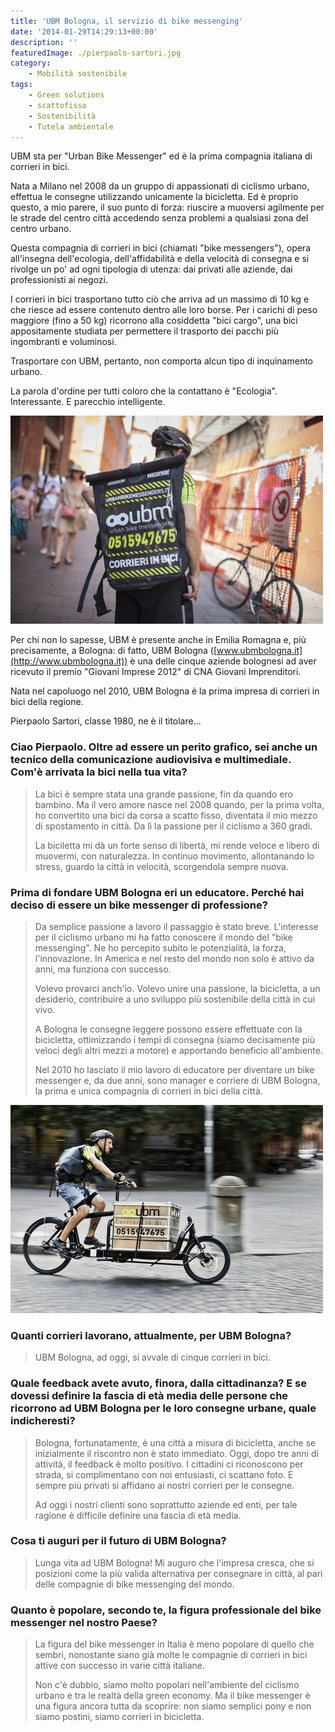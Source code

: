 ```yaml
---
title: 'UBM Bologna, il servizio di bike messenging'
date: '2014-01-29T14:29:13+00:00'
description: ''
featuredImage: ./pierpaolo-sartori.jpg
category:
    - Mobilità sostenibile
tags:
    - Green solutions
    - scattofisso
    - Sostenibilità
    - Tutela ambientale
---
```


UBM sta per "Urban Bike Messenger" ed è la prima compagnia italiana di corrieri in bici.

Nata a Milano nel 2008 da un gruppo di appassionati di ciclismo urbano, effettua le consegne utilizzando unicamente la bicicletta. Ed è proprio questo, a mio parere, il suo punto di forza: riuscire a muoversi agilmente per le strade del centro città accedendo senza problemi a qualsiasi zona del centro urbano.

Questa compagnia di corrieri in bici (chiamati "bike messengers"), opera all'insegna dell'ecologia, dell'affidabilità e della velocità di consegna e si rivolge un po' ad ogni tipologia di utenza: dai privati alle aziende, dai professionisti ai negozi.

I corrieri in bici trasportano tutto ciò che arriva ad un massimo di 10 kg e che riesce ad essere contenuto dentro alle loro borse. Per i carichi di peso maggiore (fino a 50 kg) ricorrono alla cosiddetta "bici cargo", una bici appositamente studiata per permettere il trasporto dei pacchi più ingombranti e voluminosi.

Trasportare con UBM, pertanto, non comporta alcun tipo di inquinamento urbano.

La parola d'ordine per tutti coloro che la contattano è "Ecologia". Interessante. E parecchio intelligente.

![Bike messenger (Ph. Gianni Mazzotta)](./bike-messenger.jpg)

Per chi non lo sapesse, UBM è presente anche in Emilia Romagna e, più precisamente, a Bologna: di fatto, UBM Bologna ([www.ubmbologna.it](http://www.ubmbologna.it)) è una delle cinque aziende bolognesi ad aver ricevuto il premio "Giovani Imprese 2012" di CNA Giovani Imprenditori.

Nata nel capoluogo nel 2010, UBM Bologna è la prima impresa di corrieri in bici della regione.

Pierpaolo Sartori, classe 1980, ne è il titolare...

### Ciao Pierpaolo. Oltre ad essere un perito grafico, sei anche un tecnico della comunicazione audiovisiva e multimediale. Com'è arrivata la bici nella tua vita?

> La bici è sempre stata una grande passione, fin da quando ero bambino. Ma il vero amore nasce nel 2008 quando, per la prima volta, ho convertito una bici da corsa a scatto fisso, diventata il mio mezzo di spostamento in città. Da lì la passione per il ciclismo a 360 gradi.
> 
> La biciletta mi dà un forte senso di libertà, mi rende veloce e libero di muovermi, con naturalezza. In continuo movimento, allontanando lo stress, guardo la città in velocità, scorgendola sempre nuova.

### Prima di fondare UBM Bologna eri un educatore. Perché hai deciso di essere un bike messenger di professione?

> Da semplice passione a lavoro il passaggio è stato breve. L'interesse per il ciclismo urbano mi ha fatto conoscere il mondo del "bike messenging". Ne ho percepito subito le potenzialità, la forza, l'innovazione. In America e nel resto del mondo non solo è attivo da anni, ma funziona con successo.
> 
> Volevo provarci anch'io. Volevo unire una passione, la bicicletta, a un desiderio, contribuire a uno sviluppo più sostenibile della città in cui vivo.
> 
> A Bologna le consegne leggere possono essere effettuate con la bicicletta, ottimizzando i tempi di consegna (siamo decisamente più veloci degli altri mezzi a motore) e apportando beneficio all'ambiente.
> 
> Nel 2010 ho lasciato il mio lavoro di educatore per diventare un bike messenger e, da due anni, sono manager e corriere di UBM Bologna, la prima e unica compagnia di corrieri in bici della città.

![La bici cargo utilizzata da UBM Bologna (Ph. Gianni Mazzotta)](./bici-cargo.jpg)

### Quanti corrieri lavorano, attualmente, per UBM Bologna?

> UBM Bologna, ad oggi, si avvale di cinque corrieri in bici.

### Quale feedback avete avuto, finora, dalla cittadinanza? E se dovessi definire la fascia di età media delle persone che ricorrono ad UBM Bologna per le loro consegne urbane, quale indicheresti?

> Bologna, fortunatamente, è una città a misura di bicicletta, anche se inizialmente il riscontro non è stato immediato. Oggi, dopo tre anni di attività, il feedback è molto positivo. I cittadini ci riconoscono per strada, si complimentano con noi entusiasti, ci scattano foto. E sempre più privati si affidano ai nostri corrieri per le consegne.
> 
> Ad oggi i nostri clienti sono soprattutto aziende ed enti, per tale ragione è difficile definire una fascia di età media.

### Cosa ti auguri per il futuro di UBM Bologna?

> Lunga vita ad UBM Bologna! Mi auguro che l'impresa cresca, che si posizioni come la più valida alternativa per consegnare in città, al pari delle compagnie di bike messenging del mondo.

### Quanto è popolare, secondo te, la figura professionale del bike messenger nel nostro Paese?

> La figura del bike messenger in Italia è meno popolare di quello che sembri, nonostante siano già molte le compagnie di corrieri in bici attive con successo in varie città italiane.
> 
> Non c'è dubbio, siamo molto popolari nell'ambiente del ciclismo urbano e tra le realtà della green economy. Ma il bike messenger è una figura ancora tutta da scoprire: non siamo semplici pony e non siamo postini, siamo corrieri in bicicletta.

